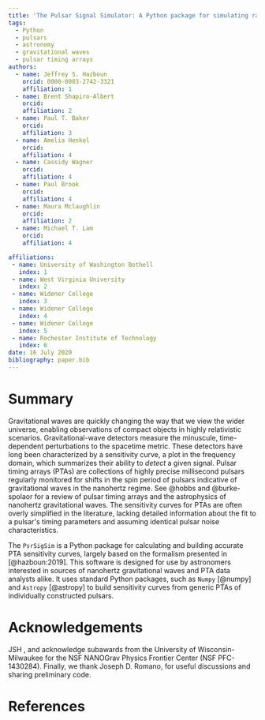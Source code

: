 ```yaml
---
title: 'The Pulsar Signal Simulator: A Python package for simulating radio signals from pulsars'
tags:
  - Python
  - pulsars
  - astronomy
  - gravitational waves
  - pulsar timing arrays
authors:
  - name: Jeffrey S. Hazboun
    orcid: 0000-0003-2742-3321
    affiliation: 1
  - name: Brent Shapiro-Albert
    orcid:
    affiliation: 2
  - name: Paul T. Baker
    orcid:
    affiliation: 3
  - name: Amelia Henkel
    orcid:
    affiliation: 4
  - name: Cassidy Wagner
    orcid:
    affiliation: 4
  - name: Paul Brook
    orcid:
    affiliation: 4
  - name: Maura Mclaughlin
    orcid:
    affiliation: 2
  - name: Michael T. Lam
    orcid:
    affiliation: 4

affiliations:
 - name: University of Washington Bothell
   index: 1
 - name: West Virginia University
   index: 2
 - name: Widener College
   index: 3
 - name: Widener College
   index: 4
 - name: Widener College
   index: 5
 - name: Rochester Institute of Technology
   index: 6
date: 16 July 2020
bibliography: paper.bib
---
```


# Summary

Gravitational waves are quickly changing the way that we view the wider
universe, enabling observations of compact objects in highly relativistic
scenarios. Gravitational-wave detectors measure the minuscule, time-dependent
perturbations to the spacetime metric. These detectors have long been
characterized by a sensitivity curve, a plot in the frequency domain, which
summarizes their ability to *detect* a given signal. Pulsar timing arrays
(PTAs) are collections of highly precise millisecond pulsars regularly
monitored for shifts in the spin period of pulsars indicative of gravitational
waves in the nanohertz regime. See @hobbs and @burke-spolaor for a review of
pulsar timing arrays and the astrophysics of nanohertz gravitational waves. The
sensitivity curves for PTAs are often overly simplified in the literature,
lacking detailed information about the fit to a pulsar's timing parameters and
assuming identical pulsar noise characteristics.

The ``PsrSigSim`` is a Python package for calculating and building accurate PTA
sensitivity curves, largely based on the formalism presented in [@hazboun:2019].
This software is designed for use by astronomers interested in sources of
nanohertz gravitational waves and PTA data analysts alike.
It uses standard Python packages, such as ``Numpy`` [@numpy] and ``Astropy``
[@astropy] to build sensitivity curves from generic PTAs of individually
constructed pulsars.

<!--- The source code for ``Hasasia`` has been archived to Zenodo with the linked DOI: [@zenodo] --->

# Acknowledgements

JSH , and  acknowledge subawards from the University of Wisconsin-Milwaukee for the NSF NANOGrav Physics Frontier Center (NSF PFC-1430284). Finally, we thank Joseph D. Romano,  for useful discussions and sharing preliminary code.

# References
